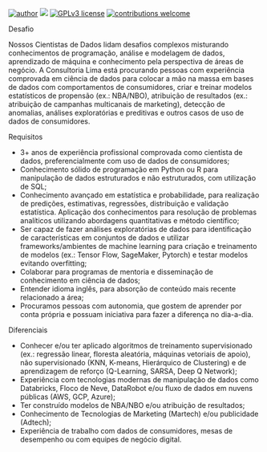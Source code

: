 [![author](https://img.shields.io/badge/author-Eduardo%20Almeida-red.svg)](https://www.linkedin.com/in/eduardo-almeida-814a676a/) [![](https://img.shields.io/badge/python-3.7+-blue.svg)](https://www.python.org/downloads/release/python-365/) [![GPLv3 license](https://img.shields.io/badge/License-GPLv3-blue.svg)](http://perso.crans.org/besson/LICENSE.html) [![contributions welcome](https://img.shields.io/badge/contributions-welcome-brightgreen.svg?style=flat)](https://github.com/eduardo-almeida)

Desafio

Nossos Cientistas de Dados lidam desafios complexos misturando conhecimentos de programação, análise e modelagem de dados, aprendizado de máquina e conhecimento pela perspectiva de áreas de negócio. A Consultoria Lima está procurando pessoas com experiência comprovada em ciência de dados para colocar a mão na massa em bases de dados com comportamentos de consumidores, criar e treinar modelos estatísticos de propensão (ex.: NBA/NBO), atribuição de resultados (ex.: atribuição de campanhas multicanais de marketing), detecção de anomalias, análises exploratórias e preditivas e outros casos de uso de dados de consumidores.


Requisitos

* 3+ anos de experiência profissional comprovada como cientista de dados, preferencialmente com uso de dados de consumidores;
* Conhecimento sólido de programação em Python ou R para manipulação de dados estruturados e não estruturados, com utilização de SQL;
* Conhecimento avançado em estatística e probabilidade, para realização de predições, estimativas, regressões, distribuição e validação estatística. Aplicação dos conhecimentos para resolução de problemas analíticos utilizando abordagens quantitativas e método científico;
* Ser capaz de fazer análises exploratórias de dados para identificação de características em conjuntos de dados e utilizar frameworks/ambientes de machine learning para criação e treinamento de modelos (ex.: Tensor Flow, SageMaker, Pytorch) e testar modelos evitando overfitting;
* Colaborar para programas de mentoria e disseminação de conhecimento em ciência de dados;
* Entender idioma inglês, para absorção de conteúdo mais recente relacionado a área;
* Procuramos pessoas com autonomia, que gostem de aprender por conta própria e possuam iniciativa para fazer a diferença no dia-a-dia.

Diferenciais

* Conhecer e/ou ter aplicado algoritmos de treinamento supervisionado (ex.: regressão linear, floresta aleatória, máquinas vetoriais de apoio), não supervisionado (KNN, K-means, Hierárquico de Clustering) e de aprendizagem de reforço (Q-Learning, SARSA, Deep Q Network);
* Experiência com tecnologias modernas de manipulação de dados como Databricks, Floco de Neve, DataRobot e/ou fluxo de dados em nuvens públicas (AWS, GCP, Azure);
* Ter construído modelos de NBA/NBO e/ou atribuição de resultados;
* Conhecimento de Tecnologias de Marketing (Martech) e/ou publicidade (Adtech);
* Experiência de trabalho com dados de consumidores, mesas de desempenho ou com equipes de negócio digital.
